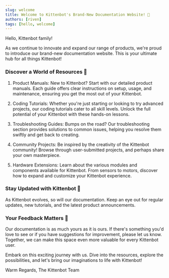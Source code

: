 ```yaml
---
slug: welcome
title: Welcome to Kittenbot's Brand-New Documentation Website! 🎉
authors: [riven]
tags: [hello, welcome]
---
```


Hello, Kittenbot family!

As we continue to innovate and expand our range of products, we're proud to introduce our brand-new documentation website. This is your ultimate hub for all things Kittenbot!

### Discover a World of Resources 📘

1. Product Manuals: New to Kittenbot? Start with our detailed product manuals. Each guide offers clear instructions on setup, usage, and maintenance, ensuring you get the most out of your Kittenbot.

2. Coding Tutorials: Whether you're just starting or looking to try advanced projects, our coding tutorials cater to all skill levels. Unlock the full potential of your Kittenbot with these hands-on lessons.

3. Troubleshooting Guides: Bumps on the road? Our troubleshooting section provides solutions to common issues, helping you resolve them swiftly and get back to creating.

4. Community Projects: Be inspired by the creativity of the Kittenbot community! Browse through user-submitted projects, and perhaps share your own masterpiece.

5. Hardware Extensions: Learn about the various modules and components available for Kittenbot. From sensors to motors, discover how to expand and customize your Kittenbot experience.

### Stay Updated with Kittenbot 📅

As Kittenbot evolves, so will our documentation. Keep an eye out for regular updates, new tutorials, and the latest product announcements.

### Your Feedback Matters 💌

Our documentation is as much yours as it is ours. If there's something you'd love to see or if you have suggestions for improvement, please let us know. Together, we can make this space even more valuable for every Kittenbot user.

Embark on this exciting journey with us. Dive into the resources, explore the possibilities, and let's bring our imaginations to life with Kittenbot!

Warm Regards,
The Kittenbot Team